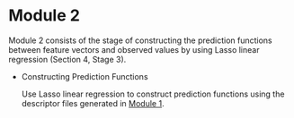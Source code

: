 # Module 2

Module 2 consists of the stage of constructing the prediction functions between feature vectors and observed values by using Lasso linear regression (Section 4, Stage 3).
  
- Constructing Prediction Functions

  Use Lasso linear regression to construct prediction functions using the descriptor files generated in [Module 1](Polymer/Module_1).

  
